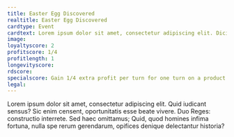 ```yaml
---
title: Easter Egg Discovered
realtitle: Easter Egg Discovered
cardtype: Event
cardtext: Lorem ipsum dolor sit amet, consectetur adipiscing elit. Dicimus aliquem hilare vivere; Duae sunt enim res quoque, ne tu verba solum putes.
image: 
loyaltyscore: 2
profitscore: 1/4
profitlength: 1
longevityscore:
rdscore: 
specialscore: Gain 1/4 extra profit per turn for one turn on a product of your choice. Also gain two points of loyalty.
legal: 
---
```

Lorem ipsum dolor sit amet, consectetur adipiscing elit. Quid iudicant sensus? Sic enim censent, oportunitatis esse beate vivere. Duo Reges: constructio interrete. Sed haec omittamus; Quid, quod homines infima fortuna, nulla spe rerum gerendarum, opifices denique delectantur historia?
